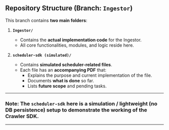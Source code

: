 
 ## Repository Structure (Branch: `Ingestor`)

This branch contains **two main folders**:

1. **`Ingestor/`**
   - Contains the **actual implementation code** for the Ingestor.
   - All core functionalities, modules, and logic reside here.

2. **`scheduler-sdk (simulated)/`**
   - Contains **simulated scheduler-related files**.
   - Each file has an **accompanying PDF** that:
     - Explains the purpose and current implementation of the file.
     - Documents **what is done** so far.
     - Lists **future scope** and pending tasks.

---
### Note: The `scheduler-sdk` here is a **simulation** / lightweight (no DB persistence) setup to demonstrate the working of the Crawler SDK. 
---
﻿

















